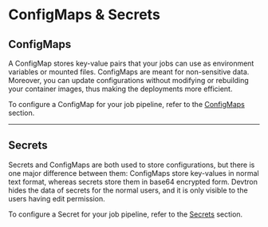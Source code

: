 # ConfigMaps & Secrets

## ConfigMaps

A ConfigMap stores key-value pairs that your jobs can use as environment variables or mounted files. ConfigMaps are meant for non-sensitive data. Moreover, you can update configurations without modifying or rebuilding your container images, thus making the deployments more efficient.

To configure a ConfigMap for your job pipeline, refer to the [ConfigMaps](./configmap-job.md) section.

---

## Secrets

Secrets and ConfigMaps are both used to store configurations, but there is one major difference between them: ConfigMaps store key-values in normal text format, whereas secrets store them in base64 encrypted form. Devtron hides the data of secrets for the normal users, and it is only visible to the users having edit permission.

To configure a Secret for your job pipeline, refer to the [Secrets](./secret-job.md) section.
